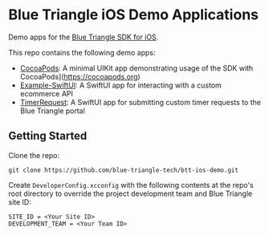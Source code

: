 # Blue Triangle iOS Demo Applications

Demo apps for the [Blue Triangle SDK for iOS](https://github.com/blue-triangle-tech/btt-swift-sdk).

This repo contains the following demo apps:

- [CocoaPods](/CocoaPods/): A minimal UIKit app demonstrating usage of the SDK with CocoaPods](https://cocoapods.org)
- [Example-SwiftUI](/Example-SwiftUI/): A SwiftUI app for interacting with a custom ecommerce API
- [TimerRequest](/TimerRequest/): A SwiftUI app for submitting custom timer requests to the Blue Triangle portal

## Getting Started

Clone the repo:

```
git clone https://github.com/blue-triangle-tech/btt-ios-demo.git
```

Create `DeveloperConfig.xcconfig` with the following contents at the repo's root directory to override the project development team and Blue Triangle site ID:

```
SITE_ID = <Your Site ID>
DEVELOPMENT_TEAM = <Your Team ID>
```

